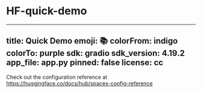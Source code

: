 # HF-quick-demo
---
title: Quick Demo
emoji: 📚
colorFrom: indigo
colorTo: purple
sdk: gradio
sdk_version: 4.19.2
app_file: app.py
pinned: false
license: cc
---

Check out the configuration reference at https://huggingface.co/docs/hub/spaces-config-reference
